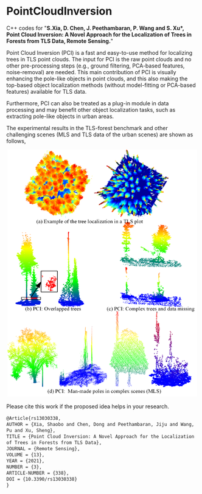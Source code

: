 # PointCloudInversion

C++ codes for "**S.Xia, D. Chen, J. Peethambaran, P. Wang and S. Xu\*, Point Cloud Inversion: A Novel Approach for the Localization of Trees in Forests from TLS Data, Remote Sensing.**"

Point Cloud Inversion (PCI) is a fast and easy-to-use method for localizing trees in TLS point clouds. The input for PCI is the raw point clouds and no other pre-processing steps (e.g., ground filtering, PCA-based features, noise-removal) are needed. This main contribution of PCI is visually enhancing the pole-like objects in point clouds, and this also making the top-based object localization methods (without model-fitting or PCA-based features) available for TLS data.

Furthermore, PCI can also be treated as a plug-in module in data processing and may benefit other object localization tasks, such as extracting pole-like objects in urban areas.

The experimental results in the TLS-forest benchmark and other challenging scenes (MLS and TLS data of the urban scenes) are shown as follows,

<div align=center><img src="https://github.com/GeoVectorMatrix/PointCloudInversion/blob/main/Images/F1.png" width="500" height="650"/><br/></div>

Please cite this work if the proposed idea helps in your research. 
```
@Article{rs13030338,
AUTHOR = {Xia, Shaobo and Chen, Dong and Peethambaran, Jiju and Wang, Pu and Xu, Sheng},
TITLE = {Point Cloud Inversion: A Novel Approach for the Localization of Trees in Forests from TLS Data},
JOURNAL = {Remote Sensing},
VOLUME = {13},
YEAR = {2021},
NUMBER = {3},
ARTICLE-NUMBER = {338},
DOI = {10.3390/rs13030338}
}
```
